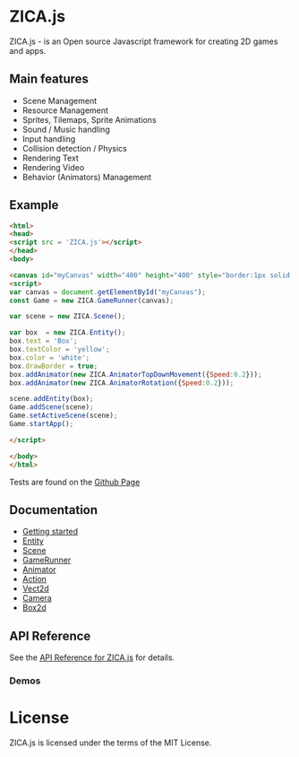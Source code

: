 # ZICA.js

ZICA.js - is an Open source Javascript framework for creating 2D games and apps.


## Main features

* Scene Management
* Resource Management
* Sprites, Tilemaps, Sprite Animations
* Sound / Music handling
* Input handling
* Collision detection / Physics
* Rendering Text
* Rendering Video 
* Behavior (Animators) Management

## Example

```html
<html>
<head>
<script src = 'ZICA.js'></script>
</head>
<body>

<canvas id="myCanvas" width="400" height="400" style="border:1px solid #d3d3d3;"></canvas>
<script>
var canvas = document.getElementById("myCanvas");
const Game = new ZICA.GameRunner(canvas);

var scene = new ZICA.Scene();

var box  = new ZICA.Entity();
box.text = 'Box';
box.textColor = 'yellow';
box.color = 'white';
box.drawBorder = true;
box.addAnimator(new ZICA.AnimatorTopDownMovement({Speed:0.2}));
box.addAnimator(new ZICA.AnimatorRotation({Speed:0.2}));

scene.addEntity(box);
Game.addScene(scene);
Game.setActiveScene(scene);
Game.startApp();

</script>

</body>
</html>
```
Tests are found on the [Github Page](/examples/tests.html)

## Documentation
  * [Getting started](../../wiki/getting-started)
  * [Entity](../../wiki/Entity)
  * [Scene](../../wiki/Scene)
  * [GameRunner](../../wiki/GameRunner)
  * [Animator](../../wiki/Animator)
  * [Action](../../wiki/Action)
  * [Vect2d](../../wiki/Vect2d)
  * [Camera](../../wiki/Camera)
  * [Box2d](../../wiki/Box2d)

## API Reference
See the [API Reference for ZICA.js](docs/api/zicajs.md) for details.

### Demos

# License
ZICA.js is licensed under the terms of the MIT License.
